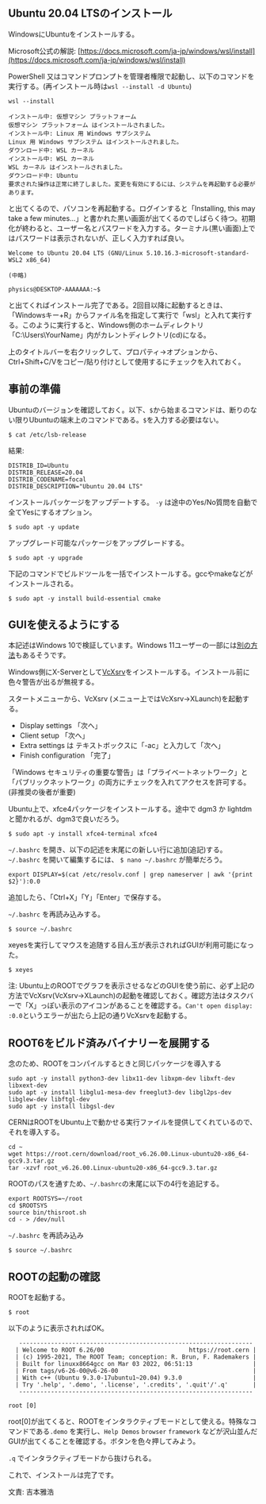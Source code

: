 ## Ubuntu 20.04 LTSのインストール

WindowsにUbuntuをインストールする。

Microsoft公式の解説: [https://docs.microsoft.com/ja-jp/windows/wsl/install](https://docs.microsoft.com/ja-jp/windows/wsl/install)

PowerShell 又はコマンドプロンプトを管理者権限で起動し、以下のコマンドを実行する。(再インストール時は`wsl --install -d Ubuntu`)

```
wsl --install
```

```
インストール中: 仮想マシン プラットフォーム
仮想マシン プラットフォーム はインストールされました。
インストール中: Linux 用 Windows サブシステム
Linux 用 Windows サブシステム はインストールされました。
ダウンロード中: WSL カーネル
インストール中: WSL カーネル
WSL カーネル はインストールされました。
ダウンロード中: Ubuntu
要求された操作は正常に終了しました。変更を有効にするには、システムを再起動する必要があります。
```

と出てくるので、パソコンを再起動する。ログインすると「Installing, this may take a few minutes...」と書かれた黒い画面が出てくるのでしばらく待つ。初期化が終わると、ユーザー名とパスワードを入力する。ターミナル(黒い画面)上ではパスワードは表示されないが、正しく入力すれば良い。


```
Welcome to Ubuntu 20.04 LTS (GNU/Linux 5.10.16.3-microsoft-standard-WSL2 x86_64)

(中略)

physics@DESKTOP-AAAAAAA:~$
```

と出てくればインストール完了である。2回目以降に起動するときは、「Windowsキー+R」からファイル名を指定して実行で「wsl」と入れて実行する。このように実行すると、Windows側のホームディレクトリ「C:\Users\YourName」内がカレントディレクトリ(cd)になる。

上のタイトルバーを右クリックして、プロパティ->オプションから、Ctrl+Shift+C/Vをコピー/貼り付けとして使用するにチェックを入れておく。

## 事前の準備

Ubuntuのバージョンを確認しておく。以下、`$`から始まるコマンドは、断りのない限りUbuntuの端末上のコマンドである。`$`を入力する必要はない。

```
$ cat /etc/lsb-release
```

結果:
```
DISTRIB_ID=Ubuntu
DISTRIB_RELEASE=20.04
DISTRIB_CODENAME=focal
DISTRIB_DESCRIPTION="Ubuntu 20.04 LTS"
```

インストールパッケージをアップデートする。 `-y` は途中のYes/No質問を自動で全てYesにするオプション。

```
$ sudo apt -y update
```

アップグレード可能なパッケージをアップグレードする。

```
$ sudo apt -y upgrade
```

下記のコマンドでビルドツールを一括でインストールする。gccやmakeなどがインストールされる。

```
$ sudo apt -y install build-essential cmake
```

## GUIを使えるようにする

本記述はWindows 10で検証しています。Windows 11ユーザーの一部には[別の方法](https://docs.microsoft.com/ja-jp/windows/wsl/tutorials/gui-apps)もあるそうです。

Windows側にX-Serverとして[VcXsrv](https://sourceforge.net/projects/vcxsrv/)をインストールする。インストール前に色々警告が出るが無視する。

スタートメニューから、VcXsrv (メニュー上ではVcXsrv->XLaunch)を起動する。

* Display settings 「次へ」
* Client setup 「次へ」
* Extra settings は テキストボックスに「-ac」と入力して「次へ」
* Finish configuration 「完了」

「Windows セキュリティの重要な警告」は「プライベートネットワーク」と「パブリックネットワーク」の両方にチェックを入れてアクセスを許可する。(非推奨の後者が重要)

Ubuntu上で、xfce4パッケージをインストールする。途中で dgm3 か lightdm と聞かれるが、dgm3で良いだろう。

```
$ sudo apt -y install xfce4-terminal xfce4
```

`~/.bashrc` を開き、以下の記述を末尾にの新しい行に追加(追記)する。`~/.bashrc` を開いて編集するには、 `$ nano ~/.bashrc` が簡単だろう。

```
export DISPLAY=$(cat /etc/resolv.conf | grep nameserver | awk '{print $2}'):0.0
```

追加したら、「Ctrl+X」「Y」「Enter」で保存する。

`~/.bashrc` を再読み込みする。

```
$ source ~/.bashrc
```

xeyesを実行してマウスを追随する目ん玉が表示されればGUIが利用可能になった。

```
$ xeyes
```

注: Ubuntu上のROOTでグラフを表示させるなどのGUIを使う前に、必ず上記の方法でVcXsrv(VcXsrv->XLaunch)の起動を確認しておく。確認方法はタスクバーで「X」っぽい表示のアイコンがあることを確認する。`Can't open display: :0.0`というエラーが出たら上記の通りVcXsrvを起動する。

## ROOT6をビルド済みバイナリーを展開する


念のため、ROOTをコンパイルするときと同じパッケージを導入する

```
sudo apt -y install python3-dev libx11-dev libxpm-dev libxft-dev libxext-dev
sudo apt -y install libglu1-mesa-dev freeglut3-dev libgl2ps-dev libglew-dev libftgl-dev
sudo apt -y install libgsl-dev
```

CERNはROOTをUbuntu上で動かせる実行ファイルを提供してくれているので、それを導入する。

```
cd ~
wget https://root.cern/download/root_v6.26.00.Linux-ubuntu20-x86_64-gcc9.3.tar.gz
tar -xzvf root_v6.26.00.Linux-ubuntu20-x86_64-gcc9.3.tar.gz
```

ROOTのパスを通すため、`~/.bashrc`の末尾に以下の4行を追記する。

```
export ROOTSYS=~/root
cd $ROOTSYS
source bin/thisroot.sh
cd - > /dev/null
```

`~/.bashrc` を再読み込み

```
$ source ~/.bashrc
```

## ROOTの起動の確認

ROOTを起動する。

```
$ root
```

以下のように表示されればOK。

```
   ------------------------------------------------------------------
  | Welcome to ROOT 6.26/00                        https://root.cern |
  | (c) 1995-2021, The ROOT Team; conception: R. Brun, F. Rademakers |
  | Built for linuxx8664gcc on Mar 03 2022, 06:51:13                 |
  | From tags/v6-26-00@v6-26-00                                      |
  | With c++ (Ubuntu 9.3.0-17ubuntu1~20.04) 9.3.0                    |
  | Try '.help', '.demo', '.license', '.credits', '.quit'/'.q'       |
   ------------------------------------------------------------------

root [0]
```

root[0]が出てくると、ROOTをインタラクティブモードとして使える。特殊なコマンドである`.demo` を実行し、`Help Demos` `browser` `framework` などが沢山並んだGUIが出てくることを確認する。ボタンを色々押してみよう。

`.q` でインタラクティブモードから抜けられる。

これで、インストールは完了です。

文責: 吉本雅浩
